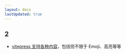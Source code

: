 ```yaml
---
layout: docs
lastUpdated: true
---
```


## 2

* [vitepress 支持各种内容](https://vitepress.dev/guide/markdown#table-of-contents)，包括但不限于 Emoji、高亮等等
